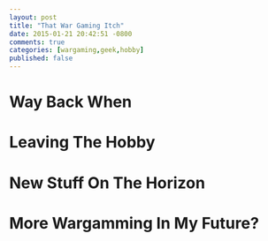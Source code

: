 ```yaml
---
layout: post
title: "That War Gaming Itch"
date: 2015-01-21 20:42:51 -0800
comments: true
categories: [wargaming,geek,hobby]
published: false
---
```

# Way Back When

# Leaving The Hobby

# New Stuff On The Horizon

# More Wargamming In My Future?
